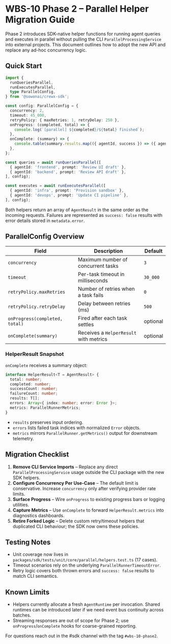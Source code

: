 # WBS-10 Phase 2 – Parallel Helper Migration Guide

Phase 2 introduces SDK-native helper functions for running agent queries and executes in parallel without pulling the CLI `ParallelProcessingService` into external projects. This document outlines how to adopt the new API and replace any ad-hoc concurrency logic.

## Quick Start

```ts
import {
  runQueriesParallel,
  runExecutesParallel,
  type ParallelConfig,
} from '@sowonai/crewx-sdk';

const config: ParallelConfig = {
  concurrency: 2,
  timeout: 45_000,
  retryPolicy: { maxRetries: 1, retryDelay: 250 },
  onProgress: (completed, total) => {
    console.log(`[parallel] ${completed}/${total} finished`);
  },
  onComplete: (summary) => {
    console.table(summary.results.map(({ agentId, success }) => ({ agentId, success })));
  },
};

const queries = await runQueriesParallel([
  { agentId: 'frontend', prompt: 'Review UI draft' },
  { agentId: 'backend', prompt: 'Review API draft' },
], config);

const executes = await runExecutesParallel([
  { agentId: 'infra', prompt: 'Provision sandbox' },
  { agentId: 'devops', prompt: 'Update CI pipeline' },
], config);
```

Both helpers return an array of `AgentResult` in the same order as the incoming requests. Failures are represented as `success: false` results with error details stored in `metadata.error`.

## ParallelConfig Overview

| Field | Description | Default |
| --- | --- | --- |
| `concurrency` | Maximum number of concurrent tasks | `3` |
| `timeout` | Per-task timeout in milliseconds | `30_000` |
| `retryPolicy.maxRetries` | Number of retries when a task fails | `0` |
| `retryPolicy.retryDelay` | Delay between retries (ms) | `500` |
| `onProgress(completed, total)` | Fired after each task settles | optional |
| `onComplete(summary)` | Receives a `HelperResult` with metrics | optional |

### HelperResult Snapshot

`onComplete` receives a summary object:

```ts
interface HelperResult<T = AgentResult> {
  total: number;
  completed: number;
  successCount: number;
  failureCount: number;
  results: T[];
  errors: Array<{ index: number; error: Error }>;
  metrics: ParallelRunnerMetrics;
}
```

- `results` preserves input ordering.
- `errors` lists failed task indices with normalized `Error` objects.
- `metrics` mirrors `ParallelRunner.getMetrics()` output for downstream telemetry.

## Migration Checklist

1. **Remove CLI Service Imports** – Replace any direct `ParallelProcessingService` usage outside the CLI package with the new SDK helpers.
2. **Configure Concurrency Per Use-Case** – The default limit is conservative. Increase `concurrency` only after verifying provider rate limits.
3. **Surface Progress** – Wire `onProgress` to existing progress bars or logging utilities.
4. **Capture Metrics** – Use `onComplete` to forward `HelperResult.metrics` into diagnostics dashboards.
5. **Retire Forked Logic** – Delete custom retry/timeout helpers that duplicated CLI behaviour; the SDK now owns these policies.

## Testing Notes

- Unit coverage now lives in `packages/sdk/tests/unit/core/parallel/helpers.test.ts` (17 cases).
- Timeout scenarios rely on the underlying `ParallelRunnerTimeoutError`.
- Retry logic covers both thrown errors and `success: false` results to match CLI semantics.

## Known Limits

- Helpers currently allocate a fresh `AgentRuntime` per invocation. Shared runtimes can be introduced later if we need event bus continuity across batches.
- Streaming responses are out of scope for Phase 2; use `onProgress`/`onComplete` hooks for coarse-grained reporting.

For questions reach out in the #sdk channel with the tag `#wbs-10-phase2`.
